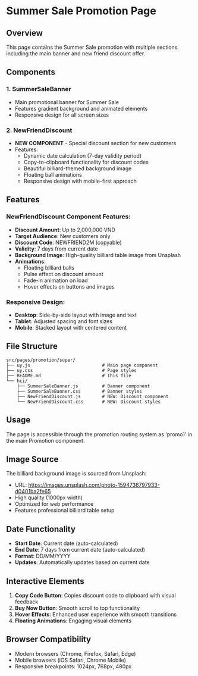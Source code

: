 # Summer Sale Promotion Page

## Overview
This page contains the Summer Sale promotion with multiple sections including the main banner and new friend discount offer.

## Components

### 1. SummerSaleBanner
- Main promotional banner for Summer Sale
- Features gradient background and animated elements
- Responsive design for all screen sizes

### 2. NewFriendDiscount
- **NEW COMPONENT** - Special discount section for new customers
- Features:
  - Dynamic date calculation (7-day validity period)
  - Copy-to-clipboard functionality for discount codes
  - Beautiful billiard-themed background image
  - Floating ball animations
  - Responsive design with mobile-first approach

## Features

### NewFriendDiscount Component Features:
- **Discount Amount**: Up to 2,000,000 VND
- **Target Audience**: New customers only
- **Discount Code**: NEWFRIEND2M (copyable)
- **Validity**: 7 days from current date
- **Background Image**: High-quality billiard table image from Unsplash
- **Animations**: 
  - Floating billiard balls
  - Pulse effect on discount amount
  - Fade-in animation on load
  - Hover effects on buttons and images

### Responsive Design:
- **Desktop**: Side-by-side layout with image and text
- **Tablet**: Adjusted spacing and font sizes
- **Mobile**: Stacked layout with centered content

## File Structure
```
src/pages/promotion/super/
├── uy.js                           # Main page component
├── uy.css                          # Page styles
├── README.md                       # This file
└── hci/
    ├── SummerSaleBanner.js         # Banner component
    ├── SummerSaleBanner.css        # Banner styles
    ├── NewFriendDiscount.js        # NEW: Discount component
    └── NewFriendDiscount.css       # NEW: Discount styles
```

## Usage
The page is accessible through the promotion routing system as 'promo1' in the main Promotion component.

## Image Source
The billiard background image is sourced from Unsplash:
- URL: https://images.unsplash.com/photo-1594736797933-d0401ba2fe65
- High quality (1000px width)
- Optimized for web performance
- Features professional billiard table setup

## Date Functionality
- **Start Date**: Current date (auto-calculated)
- **End Date**: 7 days from current date (auto-calculated)
- **Format**: DD/MM/YYYY
- **Updates**: Automatically updates based on current date

## Interactive Elements
1. **Copy Code Button**: Copies discount code to clipboard with visual feedback
2. **Buy Now Button**: Smooth scroll to top functionality
3. **Hover Effects**: Enhanced user experience with smooth transitions
4. **Floating Animations**: Engaging visual elements

## Browser Compatibility
- Modern browsers (Chrome, Firefox, Safari, Edge)
- Mobile browsers (iOS Safari, Chrome Mobile)
- Responsive breakpoints: 1024px, 768px, 480px
